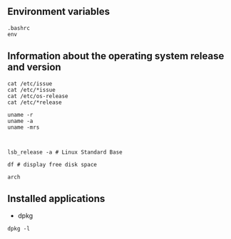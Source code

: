 
## Environment variables

```
.bashrc
env
```





## Information about the operating system release and version
```
cat /etc/issue
cat /etc/*issue
cat /etc/os-release
cat /etc/*release

uname -r
uname -a
uname -mrs



lsb_release -a # Linux Standard Base

df # display free disk space

arch
```













## Installed applications
- dpkg
```
dpkg -l
```

